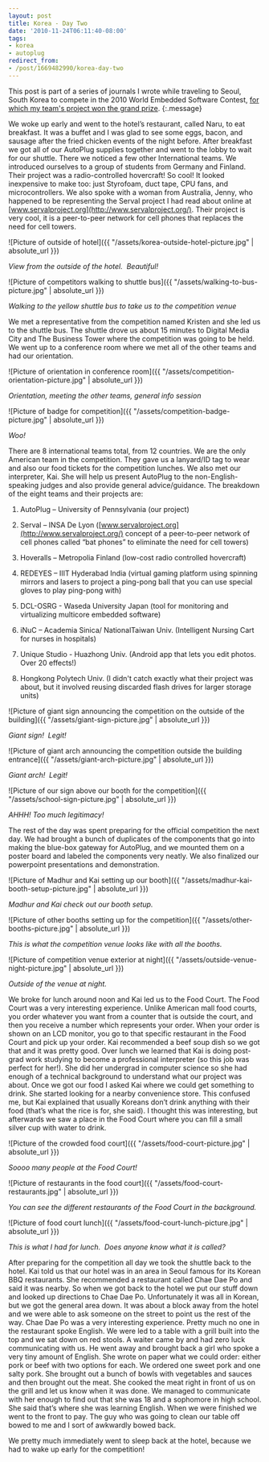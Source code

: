 ```yaml
---
layout: post
title: Korea - Day Two
date: '2010-11-24T06:11:40-08:00'
tags:
- korea
- autoplug
redirect_from:
- /post/1669482990/korea-day-two
---
```


This post is part of a series of journals I wrote while traveling to Seoul, South Korea to compete in the 2010 World Embedded Software Contest, [for which my team's project won the grand prize](http://www.seas.upenn.edu/media/feature-autoplug.php).
{:.message}

We woke up early and went to the hotel’s restaurant, called Naru, to eat breakfast. It was a buffet and I was glad to see some eggs, bacon, and sausage after the fried chicken events of the night before. After breakfast we got all of our AutoPlug supplies together and went to the lobby to wait for our shuttle. There we noticed a few other International teams. We introduced ourselves to a group of students from Germany and Finland. Their project was a radio-controlled hovercraft! So cool! It looked inexpensive to make too: just Styrofoam, duct tape, CPU fans, and microcontrollers. We also spoke with a woman from Australia, Jenny, who happened to be representing the Serval project I had read about online at [www.servalproject.org](http://www.servalproject.org/). Their project is very cool, it is a peer-to-peer network for cell phones that replaces the need for cell towers.

![Picture of outside of hotel]({{ "/assets/korea-outside-hotel-picture.jpg" | absolute_url }})

_View from the outside of the hotel.  Beautiful!_

![Picture of competitors walking to shuttle bus]({{ "/assets/walking-to-bus-picture.jpg" | absolute_url }})

_Walking to the yellow shuttle bus to take us to the competition venue_

We met a representative from the competition named Kristen and she led us to the shuttle bus. The shuttle drove us about 15 minutes to Digital Media City and The Business Tower where the competition was going to be held. We went up to a conference room where we met all of the other teams and had our orientation.

![Picture of orientation in conference room]({{ "/assets/competition-orientation-picture.jpg" | absolute_url }})

_Orientation, meeting the other teams, general info session_

![Picture of badge for competition]({{ "/assets/competition-badge-picture.jpg" | absolute_url }})

_Woo!_

There are 8 international teams total, from 12 countries. We are the only American team in the competition. They gave us a lanyard/ID tag to wear and also our food tickets for the competition lunches. We also met our interpreter, Kai. She will help us present AutoPlug to the non-English-speaking judges and also provide general advice/guidance. The breakdown of the eight teams and their projects are:

1. AutoPlug – University of Pennsylvania (our project)

2. Serval – INSA De Lyon ([www.servalproject.org](http://www.servalproject.org/) concept of a peer-to-peer network of cell phones called “bat phones” to eliminate the need for cell towers)

3. Hoveralls – Metropolia Finland (low-cost radio controlled hovercraft)

4. REDEYES – IIIT Hyderabad India (virtual gaming platform using spinning mirrors and lasers to project a ping-pong ball that you can use special gloves to play ping-pong with)

5. DCL-OSRG - Waseda University Japan (tool for monitoring and virtualizing multicore embedded software)

6. iNuC – Academia Sinica/ NationalTaiwan Univ. (Intelligent Nursing Cart for nurses in hospitals)

7. Unique Studio - Huazhong Univ. (Android app that lets you edit photos. Over 20 effects!)

8. Hongkong Polytech Univ. (I didn't catch exactly what their project was about, but it involved reusing discarded flash drives for larger storage units)

![Picture of giant sign announcing the competition on the outside of the building]({{ "/assets/giant-sign-picture.jpg" | absolute_url }})

_Giant sign!  Legit!_

![Picture of giant arch announcing the competition outside the building entrance]({{ "/assets/giant-arch-picture.jpg" | absolute_url }})

_Giant arch!  Legit!_

![Picture of our sign above our booth for the competition]({{ "/assets/school-sign-picture.jpg" | absolute_url }})

_AHHH! Too much legitimacy!_

The rest of the day was spent preparing for the official competition the next day. We had brought a bunch of duplicates of the components that go into making the blue-box gateway for AutoPlug, and we mounted them on a poster board and labeled the components very neatly. We also finalized our powerpoint presentations and demonstration.

![Picture of Madhur and Kai setting up our booth]({{ "/assets/madhur-kai-booth-setup-picture.jpg" | absolute_url }})

_Madhur and Kai check out our booth setup._

![Picture of other booths setting up for the competition]({{ "/assets/other-booths-picture.jpg" | absolute_url }})

_This is what the competition venue looks like with all the booths._

![Picture of competition venue exterior at night]({{ "/assets/outside-venue-night-picture.jpg" | absolute_url }})

_Outside of the venue at night._

We broke for lunch around noon and Kai led us to the Food Court. The Food Court was a very interesting experience. Unlike American mall food courts, you order whatever you want from a counter that is outside the court, and then you receive a number which represents your order. When your order is shown on an LCD monitor, you go to that specific restaurant in the Food Court and pick up your order. Kai recommended a beef soup dish so we got that and it was pretty good. Over lunch we learned that Kai is doing post-grad work studying to become a professional interpreter (so this job was perfect for her!). She did her undergrad in computer science so she had enough of a technical background to understand what our project was about. Once we got our food I asked Kai where we could get something to drink. She started looking for a nearby convenience store. This confused me, but Kai explained that usually Koreans don’t drink anything with their food (that’s what the rice is for, she said). I thought this was interesting, but afterwards we saw a place in the Food Court where you can fill a small silver cup with water to drink.

![Picture of the crowded food court]({{ "/assets/food-court-picture.jpg" | absolute_url }})

_Soooo many people at the Food Court!_

![Picture of restaurants in the food court]({{ "/assets/food-court-restaurants.jpg" | absolute_url }})

_You can see the different restaurants of the Food Court in the background._

![Picture of food court lunch]({{ "/assets/food-court-lunch-picture.jpg" | absolute_url }})

_This is what I had for lunch.  Does anyone know what it is called?_

After preparing for the competition all day we took the shuttle back to the hotel. Kai told us that our hotel was in an area in Seoul famous for its Korean BBQ restaurants. She recommended a restaurant called Chae Dae Po and said it was nearby. So when we got back to the hotel we put our stuff down and looked up directions to Chae Dae Po. Unfortunately it was all in Korean, but we got the general area down. It was about a block away from the hotel and we were able to ask someone on the street to point us the rest of the way. Chae Dae Po was a very interesting experience. Pretty much no one in the restaurant spoke English. We were led to a table with a grill built into the top and we sat down on red stools. A waiter came by and had zero luck communicating with us. He went away and brought back a girl who spoke a very tiny amount of English. She wrote on paper what we could order: either pork or beef with two options for each. We ordered one sweet pork and one salty pork. She brought out a bunch of bowls with vegetables and sauces and then brought out the meat. She cooked the meat right in front of us on the grill and let us know when it was done. We managed to communicate with her enough to find out that she was 18 and a sophomore in high school. She said that’s where she was learning English. When we were finished we went to the front to pay. The guy who was going to clean our table off bowed to me and I sort of awkwardly bowed back.

We pretty much immediately went to sleep back at the hotel, because we had to wake up early for the competition!